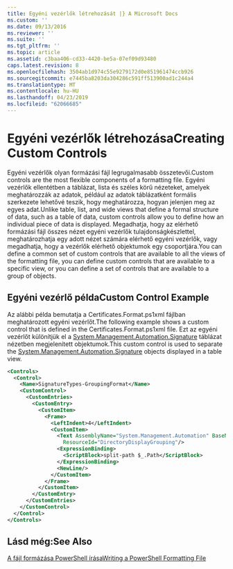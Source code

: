 ```yaml
---
title: Egyéni vezérlők létrehozását |} A Microsoft Docs
ms.custom: ''
ms.date: 09/13/2016
ms.reviewer: ''
ms.suite: ''
ms.tgt_pltfrm: ''
ms.topic: article
ms.assetid: c3baa406-cd33-4420-be5a-07ef09d93480
caps.latest.revision: 8
ms.openlocfilehash: 3504ab1d974c55e9279172d0e851961474ccb926
ms.sourcegitcommit: e7445ba8203da304286c591ff513900ad1c244a4
ms.translationtype: MT
ms.contentlocale: hu-HU
ms.lasthandoff: 04/23/2019
ms.locfileid: "62066685"
---
```

# <a name="creating-custom-controls"></a><span data-ttu-id="9c0c4-102">Egyéni vezérlők létrehozása</span><span class="sxs-lookup"><span data-stu-id="9c0c4-102">Creating Custom Controls</span></span>

<span data-ttu-id="9c0c4-103">Egyéni vezérlők olyan formázási fájl legrugalmasabb összetevői.</span><span class="sxs-lookup"><span data-stu-id="9c0c4-103">Custom controls are the most flexible components of a formatting file.</span></span> <span data-ttu-id="9c0c4-104">Egyéni vezérlők ellentétben a táblázat, lista és széles körű nézeteket, amelyek meghatározzák az adatok, például az adatok táblázatként formális szerkezete lehetővé teszik, hogy meghatározza, hogyan jelenjen meg az egyes adat.</span><span class="sxs-lookup"><span data-stu-id="9c0c4-104">Unlike table, list, and wide views that define a formal structure of data, such as a table of data, custom controls allow you to define how an individual piece of data is displayed.</span></span> <span data-ttu-id="9c0c4-105">Megadhatja, hogy az elérhető formázási fájl összes nézet egyéni vezérlők tulajdonságkészlettel, meghatározhatja egy adott nézet számára elérhető egyéni vezérlők, vagy megadhatja, hogy a vezérlők elérhető objektumok egy csoportjára.</span><span class="sxs-lookup"><span data-stu-id="9c0c4-105">You can define a common set of custom controls that are available to all the views of the formatting file, you can define custom controls that are available to a specific view, or you can define a set of controls that are available to a group of objects.</span></span>

## <a name="custom-control-example"></a><span data-ttu-id="9c0c4-106">Egyéni vezérlő példa</span><span class="sxs-lookup"><span data-stu-id="9c0c4-106">Custom Control Example</span></span>

<span data-ttu-id="9c0c4-107">Az alábbi példa bemutatja a Certificates.Format.ps1xml fájlban meghatározott egyéni vezérlőt.</span><span class="sxs-lookup"><span data-stu-id="9c0c4-107">The following example shows a custom control that is defined in the Certificates.Format.ps1xml file.</span></span> <span data-ttu-id="9c0c4-108">Ezt az egyéni vezérlőt különítjük el a [System.Management.Automation.Signature](/dotnet/api/System.Management.Automation.Signature) táblázat nézetben megjelenített objektumok.</span><span class="sxs-lookup"><span data-stu-id="9c0c4-108">This custom control is used to separate the [System.Management.Automation.Signature](/dotnet/api/System.Management.Automation.Signature) objects displayed in a table view.</span></span>

```xml
<Controls>
  <Control>
    <Name>SignatureTypes-GroupingFormat</Name>
    <CustomControl>
      <CustomEntries>
        <CustomEntry>
          <CustomItem>
            <Frame>
              <LeftIndent>4</LeftIndent>
              <CustomItem>
                <Text AssemblyName="System.Management.Automation" BaseName="FileSystemProviderStrings"
                  ResourceId="DirectoryDisplayGrouping"/>
                <ExpressionBinding>
                  <ScriptBlock>split-path $_.Path</ScriptBlock>
                </ExpressionBinding>
                <NewLine/>
              </CustomItem>
            </Frame>
          </CustomItem>
        </CustomEntry>
      </CustomEntries>
    </CustomControl>
  </Control>
</Controls>

```

## <a name="see-also"></a><span data-ttu-id="9c0c4-109">Lásd még:</span><span class="sxs-lookup"><span data-stu-id="9c0c4-109">See Also</span></span>

[<span data-ttu-id="9c0c4-110">A fájl formázása PowerShell írása</span><span class="sxs-lookup"><span data-stu-id="9c0c4-110">Writing a PowerShell Formatting File</span></span>](./writing-a-powershell-formatting-file.md)
